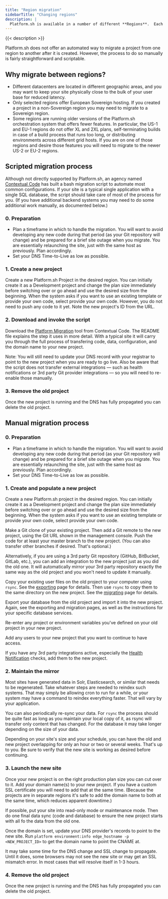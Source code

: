 ```yaml
---
title: "Region migration"
sidebarTitle: "Changing regions"
description: |
  Platform.sh is available in a number of different **Regions**.  Each region is a self-contained copy of Platform.sh in a single datacenter.  When you first create a project you can specify which region it should be in.
---
```


{{< description >}}

Platform.sh does not offer an automated way to migrate a project from one region to another after it is created.  However, the process to do so manually is fairly straightforward and scriptable.

## Why migrate between regions?

* Different datacenters are located in different geographic areas, and you may want to keep your site physically close to the bulk of your user base for reduced latency.
* Only selected regions offer European Sovereign hosting.  If you created a project in a non-Sovereign region you may need to migrate to a Sovereign region.
* Some regions are running older versions of the Platform.sh orchestration system that offers fewer features.  In particular, the US-1 and EU-1 regions do not offer XL and 2XL plans, self-terminating builds in case of a build process that runs too long, or distributing environments across different grid hosts.  If you are on one of those regions and desire those features you will need to migrate to the newer US-2 or EU-2 regions.

## Scripted migration process

Although not directly supported by Platform.sh, an agency named [Contextual Code](https://www.contextualcode.com/) has built a bash migration script to automate most common configurations.  If your site is a typical single application with a single SQL database, the script should take care of most of the process for you.  (If you have additional backend systems you may need to do some additional work manually, as documented below.)

### 0. Preparation

* Plan a timeframe in which to handle the migration.  You will want to avoid developing any new code during that period (as your Git repository will change) and be prepared for a brief site outage when you migrate.  You are essentially relaunching the site, just with the same host as previously.  Plan accordingly.
* Set your DNS Time-to-Live as low as possible.

### 1. Create a new project

Create a new Platform.sh Project in the desired region.  You can initially create it as a Development project and change the plan size immediately before switching over or go ahead and use the desired size from the beginning.  When the system asks if you want to use an existing template or provide your own code, select provide your own code.  However, you do not need to push any code to it yet.  Note the new project's ID from the URL.

### 2. Download and invoke the script

Download the [Platform Migration](https://gitlab.com/contextualcode/platformsh-migration) tool from Contextual Code.  The README file explains the step it uses in more detail.  With a typical site it will carry you through the full process of transfering code, data, configuration, and the domain name to your new project.

Note: You will still need to update your DNS record with your registrar to point to the new project when you are ready to go live.  Also be aware that the script does not transfer external integrations &mdash; such as health notifications or 3rd party Git provider integrations &mdash; so you will need to re-enable those manually.

### 3. Remove the old project

Once the new project is running and the DNS has fully propagated you can delete the old project.


## Manual migration process

### 0. Preparation

* Plan a timeframe in which to handle the migration.  You will want to avoid developing any new code during that period (as your Git repository will change) and be prepared for a brief site outage when you migrate.  You are essentially relaunching the site, just with the same host as previously.  Plan accordingly.
* Set your DNS Time-to-Live as low as possible.

### 1. Create and populate a new project

Create a new Platform.sh project in the desired region.  You can initially create it as a Development project and change the plan size immediately before switching over or go ahead and use the desired size from the beginning.  When the system asks if you want to use an existing template or provide your own code, select provide your own code.

Make a Git clone of your existing project.  Then add a Git remote to the new project, using the Git URL shown in the management console.  Push the code for at least your master branch to the new project.  (You can also transfer other branches if desired.  That's optional.)

Alternatively, if you are using a 3rd party Git repository (GitHub, BitBucket, GitLab, etc.), you can add an integration to the new project just as you did the old one.  It will automatically mirror your 3rd party repository exactly the same way as the old project and you won't need to update it manually.

Copy your existing user files on the old project to your computer using `rsync`.  See the [exporting](/tutorials/exporting.md) page for details.  Then use `rsync` to copy them to the same directory on the new project.  See the [migrating](/tutorials/migrating.md) page for details.

Export your database from the old project and import it into the new project.  Again, see the exporting and migration pages, as well as the instructions for your specific database services.

Re-enter any project or environment variables you've defined on your old project in your new project.

Add any users to your new project that you want to continue to have access.

If you have any 3rd party integrations active, especially the [Health Notification](/integrations/notifications.md) checks, add them to the new project.

### 2. Maintain the mirror

Most sites have generated data in Solr, Elasticsearch, or similar that needs to be regenerated.  Take whatever steps are needed to reindex such systems.  That may simply be allowing cron to run for a while, or your system may have a command to reindex everything faster.  That will vary by your application.

You can also periodically re-sync your data.  For `rsync` the process should be quite fast as long as you maintain your local copy of it, as rsync will transfer only content that has changed.  For the database it may take longer depending on the size of your data.

Depending on your site's size and your schedule, you can have the old and new project overlapping for only an hour or two or several weeks.  That's up to you.  Be sure to verify that the new site is working as desired before continuing.

### 3. Launch the new site

Once your new project is on the right production plan size you can cut over to it.  Add your domain name(s) to your new project.  If you have a custom SSL certificate you will need to add that at the same time.  (Because the projects are in separate regions it's safe to add the domain name to both at the same time, which reduces apparent downtime.)

If possible, put your site into read-only mode or maintenance mode.  Then do one final data sync (code and database) to ensure the new project starts with all fo the data from the old one.

Once the domain is set, update your DNS provider's records to point to the new site.  Run `platform environment:info edge_hostname -p <NEW_PROJECT_ID>` to get the domain name to point the CNAME at.

It may take some time for the DNS change and SSL change to propagate.  Until it does, some browsers may not see the new site or may get an SSL mismatch error.  In most cases that will resolve itself in 1-3 hours.

### 4. Remove the old project

Once the new project is running and the DNS has fully propagated you can delete the old project.
